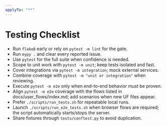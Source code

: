 ```yaml
---
applyTo: "**"
---
```

# Testing Checklist

- Run `flake8` early or rely on `pytest -m lint` for the gate.
- Run `mypy .` and clear every reported issue.
- Use `pytest` for the full suite when confidence is needed.
- Scope to unit work with `pytest -m unit`; keep tests isolated and fast.
- Cover integrations via `pytest -m integration`; mock external services.
- Combine coverage with `pytest -m "unit or integration"` when reviewing.
- Execute `pytest -m e2e` only when end-to-end behavior must be proven.
- Align `pytest -m e2e` coverage with the flows listed in docs/user_flows/index.md; add scenarios when new UF files appear.
- Prefer `./scripts/run_tests.sh` for repeatable local runs.
- Launch `./scripts/run_e2e_tests.sh` when browser flows are required; the script automatically starts/stops the server.
- Share fixtures through `tests/conftest.py` to avoid duplication.
